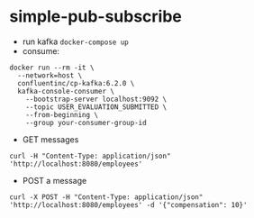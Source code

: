 # simple-pub-subscribe

- run kafka `docker-compose up`
- consume:
```shell
docker run --rm -it \
  --network=host \
  confluentinc/cp-kafka:6.2.0 \
  kafka-console-consumer \
    --bootstrap-server localhost:9092 \
    --topic USER_EVALUATION_SUBMITTED \
    --from-beginning \
    --group your-consumer-group-id
```
- GET messages
```shell
curl -H "Content-Type: application/json" 'http://localhost:8080/employees'
```
- POST a message
```shell
curl -X POST -H "Content-Type: application/json" 'http://localhost:8080/employees' -d '{"compensation": 10}'
```
